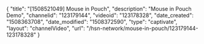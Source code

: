 {
    "title": "[1508521049] Mouse in Pouch",
    "description": "Mouse in Pouch Demo",
    "channelid": "123179144",
    "videoid": "123178328",
    "date_created": "1508363708",
    "date_modified": "1508372590",
    "type": "captivate",
    "layout": "channelVideo",
    "url": "\/hsn-network\/mouse-in-pouch\/123179144-123178328"
}